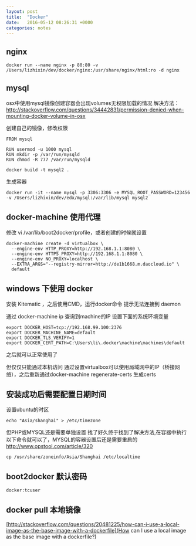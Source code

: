 ```yaml
---
layout: post
title:  "Docker"
date:   2016-05-12 08:26:31 +0000
categories: notes
---
```



## nginx

```
docker run --name nginx -p 80:80 -v /Users/lizhixin/dev/docker/nginx:/usr/share/nginx/html:ro -d nginx
```

## mysql
osx中使用mysql镜像创建容器会出现volumes无权限加载的情况
解决方法：http://stackoverflow.com/questions/34442831/permission-denied-when-mounting-docker-volume-in-osx

创建自己的镜像，修改权限 	

```
FROM mysql

RUN usermod -u 1000 mysql
RUN mkdir -p /var/run/mysqld
RUN chmod -R 777 /var/run/mysqld
```

```
docker build -t mysql2 .
```
生成容器

```
docker run -it --name mysql -p 3306:3306 -e MYSQL_ROOT_PASSWORD=123456 -v /Users/lizhixin/dev/edx/mysql:/var/lib/mysql mysql2
```

## docker-machine 使用代理

修改 vi /var/lib/boot2docker/profile，或者创建的时候就设置

```
docker-machine create -d virtualbox \
  --engine-env HTTP_PROXY=http://192.168.1.1:8080 \
  --engine-env HTTPS_PROXY=http://192.168.1.1:8080 \
  --engine-env NO_PROXY=localhost \
  --EXTRA_ARGS="--registry-mirror=http://de1b1668.m.daocloud.io" \
  default
```


## windows 下使用 docker

安装 Kitematic ，之后使用CMD，运行docker命令
提示无法连接到 daemon

通过 docker-machine ip 查询到machine的IP
设置下面的系统环境变量

```
export DOCKER_HOST=tcp://192.168.99.100:2376
export DOCKER_MACHINE_NAME=default
export DOCKER_TLS_VERIFY=1
export DOCKER_CERT_PATH=C:\Users\li\.docker\machine\machines\default
```
之后就可以正常使用了

但仅仅只能通过本机访问
通过设置virtualbox可以使用局域网中的IP（桥接网络），之后重新通过docker-machine regenerate-certs 生成certs


## 安装成功后需要配置日期时间

设置ubuntu的时区

```
echo "Asia/shanghai" > /etc/timezone
```

但PHP或MYSQL还是需要单独设置
找了好久终于找到了解决方法,在容器中执行以下命令就可以了，MYSQL的容器设置后还是需要重启的
http://www.opstool.com/article/320

```
cp /usr/share/zoneinfo/Asia/Shanghai /etc/localtime
```

## boot2docker 默认密码

```
docker:tcuser
```

## docker pull 本地镜像
[http://stackoverflow.com/questions/20481225/how-can-i-use-a-local-image-as-the-base-image-with-a-dockerfile](How can I use a local image as the base image with a dockerfile?)

